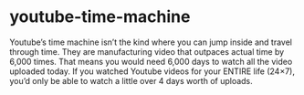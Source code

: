 youtube-time-machine
====================

Youtube’s time machine isn’t the kind where you can jump inside and travel through time.  They are manufacturing video that outpaces actual time by 6,000 times.  That means you would need 6,000 days to watch all the video uploaded today.  If you watched Youtube videos for your ENTIRE life (24×7), you’d only be able to watch a little over 4 days worth of uploads.
